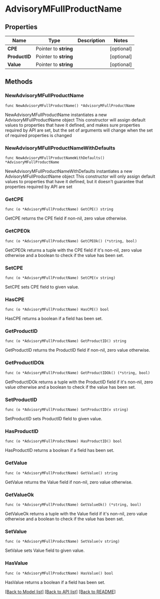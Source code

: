 # AdvisoryMFullProductName

## Properties

Name | Type | Description | Notes
------------ | ------------- | ------------- | -------------
**CPE** | Pointer to **string** |  | [optional] 
**ProductID** | Pointer to **string** |  | [optional] 
**Value** | Pointer to **string** |  | [optional] 

## Methods

### NewAdvisoryMFullProductName

`func NewAdvisoryMFullProductName() *AdvisoryMFullProductName`

NewAdvisoryMFullProductName instantiates a new AdvisoryMFullProductName object
This constructor will assign default values to properties that have it defined,
and makes sure properties required by API are set, but the set of arguments
will change when the set of required properties is changed

### NewAdvisoryMFullProductNameWithDefaults

`func NewAdvisoryMFullProductNameWithDefaults() *AdvisoryMFullProductName`

NewAdvisoryMFullProductNameWithDefaults instantiates a new AdvisoryMFullProductName object
This constructor will only assign default values to properties that have it defined,
but it doesn't guarantee that properties required by API are set

### GetCPE

`func (o *AdvisoryMFullProductName) GetCPE() string`

GetCPE returns the CPE field if non-nil, zero value otherwise.

### GetCPEOk

`func (o *AdvisoryMFullProductName) GetCPEOk() (*string, bool)`

GetCPEOk returns a tuple with the CPE field if it's non-nil, zero value otherwise
and a boolean to check if the value has been set.

### SetCPE

`func (o *AdvisoryMFullProductName) SetCPE(v string)`

SetCPE sets CPE field to given value.

### HasCPE

`func (o *AdvisoryMFullProductName) HasCPE() bool`

HasCPE returns a boolean if a field has been set.

### GetProductID

`func (o *AdvisoryMFullProductName) GetProductID() string`

GetProductID returns the ProductID field if non-nil, zero value otherwise.

### GetProductIDOk

`func (o *AdvisoryMFullProductName) GetProductIDOk() (*string, bool)`

GetProductIDOk returns a tuple with the ProductID field if it's non-nil, zero value otherwise
and a boolean to check if the value has been set.

### SetProductID

`func (o *AdvisoryMFullProductName) SetProductID(v string)`

SetProductID sets ProductID field to given value.

### HasProductID

`func (o *AdvisoryMFullProductName) HasProductID() bool`

HasProductID returns a boolean if a field has been set.

### GetValue

`func (o *AdvisoryMFullProductName) GetValue() string`

GetValue returns the Value field if non-nil, zero value otherwise.

### GetValueOk

`func (o *AdvisoryMFullProductName) GetValueOk() (*string, bool)`

GetValueOk returns a tuple with the Value field if it's non-nil, zero value otherwise
and a boolean to check if the value has been set.

### SetValue

`func (o *AdvisoryMFullProductName) SetValue(v string)`

SetValue sets Value field to given value.

### HasValue

`func (o *AdvisoryMFullProductName) HasValue() bool`

HasValue returns a boolean if a field has been set.


[[Back to Model list]](../README.md#documentation-for-models) [[Back to API list]](../README.md#documentation-for-api-endpoints) [[Back to README]](../README.md)


